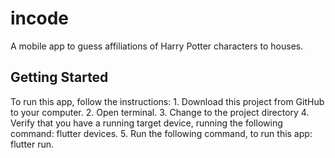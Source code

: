 # incode

A mobile app to guess affiliations of Harry Potter characters to houses.

## Getting Started

To run this app, follow the instructions:
    1. Download this project from GitHub to your computer.
    2. Open terminal.
    3. Change to the project directory
    4. Verify that you have a running target device, running the following command: flutter devices.
    5. Run the following command, to run this app: flutter run.

